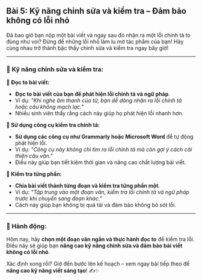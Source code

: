 ## Bài 5: Kỹ năng chỉnh sửa và kiểm tra – Đảm bảo không có lỗi nhỏ

Đã bao giờ bạn nộp một bài viết và ngay sau đó nhận ra một lỗi chính tả to đùng như voi? Đừng để những lỗi nhỏ làm lu mờ tác phẩm của bạn! Hãy cùng nhau trở thành bậc thầy chỉnh sửa và kiểm tra ngay bây giờ!

---

### 📌 Kỹ năng chỉnh sửa và kiểm tra:

**🔹 Đọc to bài viết:**
- **Đọc to bài viết của bạn để phát hiện lỗi chính tả và ngữ pháp**.  
- Ví dụ: *"Khi nghe âm thanh của từ, bạn dễ dàng nhận ra lỗi chính tả hoặc câu không mạch lạc."*  
- Nhiều sinh viên thấy rằng cách này giúp họ phát hiện lỗi nhanh hơn.

**🔹 Sử dụng công cụ kiểm tra chính tả:**
- **Sử dụng các công cụ như Grammarly hoặc Microsoft Word** để tự động phát hiện lỗi.  
- Ví dụ: *"Công cụ này không chỉ tìm ra lỗi chính tả mà còn gợi ý cách cải thiện câu văn."*  
- Điều này giúp bạn tiết kiệm thời gian và nâng cao chất lượng bài viết.

**🔹 Kiểm tra từng phần:**
- **Chia bài viết thành từng đoạn và kiểm tra từng phần một**.  
- Ví dụ: *"Tập trung vào một đoạn văn, kiểm tra lỗi chính tả và ngữ pháp trước khi chuyển sang đoạn khác."*  
- Cách này giúp bạn không bị quá tải và đảm bảo không bỏ sót lỗi.

---

### 🚀 Hành động:

Hôm nay, hãy **chọn một đoạn văn ngắn và thực hành đọc to** để kiểm tra lỗi.  
Điều này sẽ giúp bạn **nâng cao kỹ năng chỉnh sửa và đảm bảo bài viết không có lỗi nhỏ**.  

Xác định xong rồi? Giờ đến bước lên kế hoạch – xem ngay bài tiếp theo để **nâng cao kỹ năng viết sáng tạo**! ✍️✨